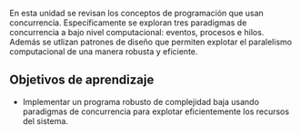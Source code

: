 En esta unidad se revisan los conceptos de programación que usan concurrencia. Específicamente se exploran tres paradigmas de concurrencia a bajo nivel computacional: eventos, procesos e hilos. Además se utlizan patrones de diseño que permiten explotar el paralelismo computacional de una manera robusta y eficiente.

## Objetivos de aprendizaje
* Implementar un programa robusto de complejidad baja usando paradigmas de concurrencia para explotar eficientemente los recursos del sistema.
